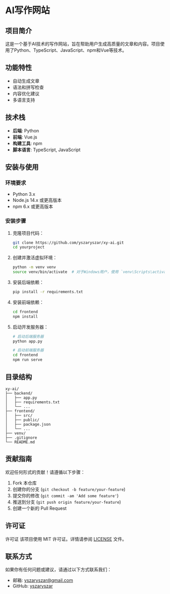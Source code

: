 # AI写作网站

## 项目简介

这是一个基于AI技术的写作网站，旨在帮助用户生成高质量的文章和内容。项目使用了Python、TypeScript、JavaScript、npm和Vue等技术。

## 功能特性

- 自动生成文章
- 语法和拼写检查
- 内容优化建议
- 多语言支持

## 技术栈

- **后端**: Python
- **前端**: Vue.js
- **构建工具**: npm
- **脚本语言**: TypeScript, JavaScript

## 安装与使用

### 环境要求

- Python 3.x
- Node.js 14.x 或更高版本
- npm 6.x 或更高版本

### 安装步骤

1. 克隆项目代码：

    ```bash
    git clone https://github.com/yszaryszar/xy-ai.git
    cd yourproject
    ```

2. 创建并激活虚拟环境：

    ```bash
    python -m venv venv
    source venv/bin/activate  # 对于Windows用户，使用 `venv\Scripts\activate`
    ```

3. 安装后端依赖：

    ```bash
    pip install -r requirements.txt
    ```

4. 安装前端依赖：

    ```bash
    cd frontend
    npm install
    ```

5. 启动开发服务器：

    ```bash
    # 启动后端服务器
    python app.py

    # 启动前端服务器
    cd frontend
    npm run serve
    ```

## 目录结构

```plaintext
xy-ai/
├── backend/
│   ├── app.py
│   ├── requirements.txt
│   └── ...
├── frontend/
│   ├── src/
│   ├── public/
│   ├── package.json
│   └── ...
├── venv/
├── .gitignore
└── README.md
```

## 贡献指南
欢迎任何形式的贡献！请遵循以下步骤：  

1. Fork 本仓库
2. 创建你的分支 (`git checkout -b feature/your-feature`)
3. 提交你的修改 (`git commit -am 'Add some feature'`)
4. 推送到分支 (`git push origin feature/your-feature`)
5. 创建一个新的 Pull Request

## 许可证
许可证
该项目使用 MIT 许可证。详情请参阅 [LICENSE](https://github.com/yszaryszar/xy-ai/LICENSE) 文件。

## 联系方式
如果你有任何问题或建议，请通过以下方式联系我们：
- 邮箱: yszaryszar@gmail.com
- GitHub: [yszaryszar](https://github.com/yszaryszar)